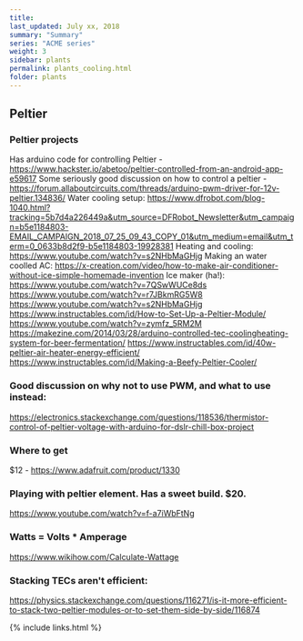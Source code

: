 ```yaml
---
title:  
last_updated: July xx, 2018
summary: "Summary"
series: "ACME series"
weight: 3
sidebar: plants
permalink: plants_cooling.html
folder: plants
---
```


## Peltier 

### Peltier projects
Has arduino code for controlling Peltier - https://www.hackster.io/abetoo/peltier-controlled-from-an-android-app-e59617
Some seriously good discussion on how to control a peltier - https://forum.allaboutcircuits.com/threads/arduino-pwm-driver-for-12v-peltier.134836/
Water cooling setup: https://www.dfrobot.com/blog-1040.html?tracking=5b7d4a226449a&utm_source=DFRobot_Newsletter&utm_campaign=b5e1184803-EMAIL_CAMPAIGN_2018_07_25_09_43_COPY_01&utm_medium=email&utm_term=0_0633b8d2f9-b5e1184803-19928381
Heating and cooling: https://www.youtube.com/watch?v=s2NHbMaGHjg
Making an water coolled AC: https://x-creation.com/video/how-to-make-air-conditioner-without-ice-simple-homemade-invention
Ice maker (ha!): https://www.youtube.com/watch?v=7QSwWUCe8ds
https://www.youtube.com/watch?v=r7JBkmRG5W8
https://www.youtube.com/watch?v=s2NHbMaGHjg
https://www.instructables.com/id/How-to-Set-Up-a-Peltier-Module/
https://www.youtube.com/watch?v=zymfz_5RM2M
https://makezine.com/2014/03/28/arduino-controlled-tec-coolingheating-system-for-beer-fermentation/
https://www.instructables.com/id/40w-peltier-air-heater-energy-efficient/
https://www.instructables.com/id/Making-a-Beefy-Peltier-Cooler/

### Good discussion on why not to use PWM, and what to use instead:
https://electronics.stackexchange.com/questions/118536/thermistor-control-of-peltier-voltage-with-arduino-for-dslr-chill-box-project

### Where to get
$12 - https://www.adafruit.com/product/1330


### Playing with peltier element. Has a sweet build. $20. 
https://www.youtube.com/watch?v=f-a7iWbFtNg

### Watts = Volts * Amperage
https://www.wikihow.com/Calculate-Wattage

### Stacking TECs aren't efficient:
https://physics.stackexchange.com/questions/116271/is-it-more-efficient-to-stack-two-peltier-modules-or-to-set-them-side-by-side/116874

{% include links.html %}
